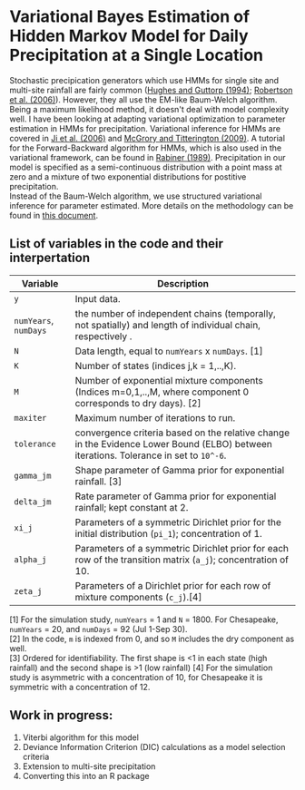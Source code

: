 # Variational Bayes Estimation of Hidden Markov Model for Daily Precipitation at a Single Location
Stochastic precipication generators which use HMMs for single site and multi-site rainfall are fairly common ([Hughes and Guttorp (1994)](https://agupubs.onlinelibrary.wiley.com/doi/10.1029/93WR02983); [Robertson et al. (2006)](https://rmets.onlinelibrary.wiley.com/doi/abs/10.1256/qj.05.75)). However, they all use the EM-like Baum-Welch algorithm. Being a maximum likelihood method, it doesn't deal with model complexity well. I have been looking at adapting variational optimization to parameter estimation in HMMs for precipitation. Variational inference for HMMs are covered in [Ji et al. (2006)](https://ieeexplore.ieee.org/document/1597110) and [McGrory and Titterington (2009)](https://onlinelibrary.wiley.com/doi/pdf/10.1111/j.1467-842X.2009.00543.x). A tutorial for the Forward-Backward algorithm for HMMs, which is also used in the variational framework, can be found in [Rabiner (1989)](https://web.ece.ucsb.edu/Faculty/Rabiner/ece259/Reprints/tutorial%20on%20hmm%20and%20applications.pdf).
Precipitation in our model is specified as a semi-continuous distribution with a point mass at zero and a mixture of two exponential distributions for postitive precipitation.  
Instead of the Baum-Welch algorithm, we use structured variational inference for parameter estimated. More details on the methodology can be found in [this document](https://github.com/reetamm/VB-HMM/blob/main/vb-hmm.pdf).  

## List of variables in the code and their interpertation
Variable | Description
---------|------------
`y` | Input data.
`numYears`, `numDays` | the number of independent chains (temporally, not spatially) and length of individual chain, respectively .
`N` | Data length, equal to `numYears` x `numDays`. [1]
`K` | Number of states (indices j,k = 1,..,K).
`M` | Number of exponential mixture components (Indices m=0,1,..,M, where component 0 corresponds to dry days). [2]
`maxiter` | Maximum number of iterations to run.
`tolerance` | convergence criteria based on the relative change in the Evidence Lower Bound (ELBO) between iterations. Tolerance in set to `10^-6`.  
`gamma_jm` | Shape parameter of Gamma prior for exponential rainfall. [3]
`delta_jm` | Rate parameter of Gamma prior for exponential rainfall; kept constant at 2.
`xi_j` | Parameters of a symmetric Dirichlet prior for the initial distribution (`pi_1`); concentration of 1.
`alpha_j` | Parameters of a symmetric Dirichlet prior for each row of the transition matrix (`a_j`); concentration of 10.
`zeta_j` | Parameters of a Dirichlet prior for each row of mixture components (`c_j`).[4] 

[1] For the simulation study, `numYears` = 1 and `N` = 1800. For Chesapeake, `numYears` = 20, and `numDays` = 92 (Jul 1-Sep 30).  
[2] In the code, `m` is indexed from 0, and so `M` includes the dry component as well.  
[3] Ordered for identifiability. The first shape is <1 in each state (high rainfall) and the second shape is >1 (low rainfall)
[4] For the simulation study is asymmetric with a concentration of 10, for Chesapeake it is symmetric with a concentration of 12.  

## Work in progress:  
1. Viterbi algorithm for this model  
2. Deviance Information Criterion (DIC) calculations as a model selection criteria  
3. Extension to multi-site precipitation  
4. Converting this into an R package
